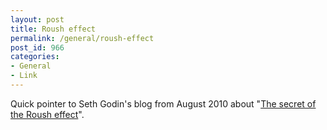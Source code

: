 ```yaml
---
layout: post
title: Roush effect
permalink: /general/roush-effect
post_id: 966
categories:
- General
- Link
---
```


Quick pointer to Seth Godin's blog from August 2010 about "[The secret of the Roush effect](http://sethgodin.typepad.com/seths_blog/2010/08/the-secret-of-the-roush-effect.html)".

